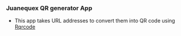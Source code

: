 ### Juanequex QR generator App
- This app takes URL addresses to convert them into QR code using [Rqrcode](https://github.com/whomwah/rqrcode)
